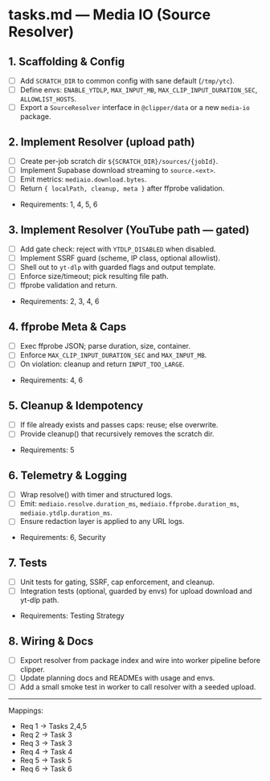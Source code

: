 <!-- artifact_id: 4e1d8c6a-5e5e-42f2-9f8f-1c9f49a1c7de -->

# tasks.md — Media IO (Source Resolver)

## 1. Scaffolding & Config

-   [ ] Add `SCRATCH_DIR` to common config with sane default (`/tmp/ytc`).
-   [ ] Define envs: `ENABLE_YTDLP`, `MAX_INPUT_MB`, `MAX_CLIP_INPUT_DURATION_SEC`, `ALLOWLIST_HOSTS`.
-   [ ] Export a `SourceResolver` interface in `@clipper/data` or a new `media-io` package.

## 2. Implement Resolver (upload path)

-   [ ] Create per-job scratch dir `${SCRATCH_DIR}/sources/{jobId}`.
-   [ ] Implement Supabase download streaming to `source.<ext>`.
-   [ ] Emit metrics: `mediaio.download.bytes`.
-   [ ] Return `{ localPath, cleanup, meta }` after ffprobe validation.
-   Requirements: 1, 4, 5, 6

## 3. Implement Resolver (YouTube path — gated)

-   [ ] Add gate check: reject with `YTDLP_DISABLED` when disabled.
-   [ ] Implement SSRF guard (scheme, IP class, optional allowlist).
-   [ ] Shell out to `yt-dlp` with guarded flags and output template.
-   [ ] Enforce size/timeout; pick resulting file path.
-   [ ] ffprobe validation and return.
-   Requirements: 2, 3, 4, 6

## 4. ffprobe Meta & Caps

-   [ ] Exec ffprobe JSON; parse duration, size, container.
-   [ ] Enforce `MAX_CLIP_INPUT_DURATION_SEC` and `MAX_INPUT_MB`.
-   [ ] On violation: cleanup and return `INPUT_TOO_LARGE`.
-   Requirements: 4, 6

## 5. Cleanup & Idempotency

-   [ ] If file already exists and passes caps: reuse; else overwrite.
-   [ ] Provide cleanup() that recursively removes the scratch dir.
-   Requirements: 5

## 6. Telemetry & Logging

-   [ ] Wrap resolve() with timer and structured logs.
-   [ ] Emit: `mediaio.resolve.duration_ms`, `mediaio.ffprobe.duration_ms`, `mediaio.ytdlp.duration_ms`.
-   [ ] Ensure redaction layer is applied to any URL logs.
-   Requirements: 6, Security

## 7. Tests

-   [ ] Unit tests for gating, SSRF, cap enforcement, and cleanup.
-   [ ] Integration tests (optional, guarded by envs) for upload download and yt-dlp path.
-   Requirements: Testing Strategy

## 8. Wiring & Docs

-   [ ] Export resolver from package index and wire into worker pipeline before clipper.
-   [ ] Update planning docs and READMEs with usage and envs.
-   [ ] Add a small smoke test in worker to call resolver with a seeded upload.

---

Mappings:

-   Req 1 → Tasks 2,4,5
-   Req 2 → Task 3
-   Req 3 → Task 3
-   Req 4 → Task 4
-   Req 5 → Task 5
-   Req 6 → Task 6

